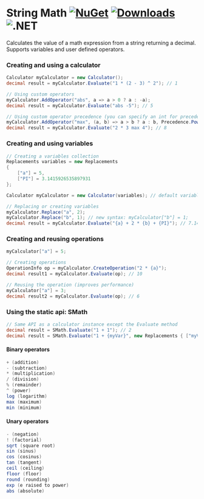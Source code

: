 # String Math [![NuGet](https://img.shields.io/nuget/v/StringMath?style=flat-square&logo=nuget)](https://www.nuget.org/packages/StringMath/) [![Downloads](https://img.shields.io/nuget/dt/StringMath?label=downloads&style=flat-square&logo=nuget)](https://www.nuget.org/packages/StringMath) ![.NET](https://img.shields.io/static/v1?label=%20&message=standard%202.0&color=5C2D91&style=flat-square&logo=.net)
Calculates the value of a math expression from a string returning a decimal.
Supports variables and user defined operators.

### Creating and using a calculator
```csharp
Calculator myCalculator = new Calculator();
decimal result = myCalculator.Evaluate("1 * (2 - 3) ^ 2"); // 1

// Using custom operators
myCalculator.AddOperator("abs", a => a > 0 ? a : -a);
decimal result = myCalculator.Evaluate("abs -5"); // 5

// Using custom operator precedence (you can specify an int for precedence)
myCalculator.AddOperator("max", (a, b) => a > b ? a : b, Precedence.Power);
decimal result = myCalculator.Evaluate("2 * 3 max 4"); // 8
```

### Creating and using variables
```csharp
// Creating a variables collection
Replacements variables = new Replacements
{
	["a"] = 5,
	["PI"] = 3.1415926535897931
};

Calculator myCalculator = new Calculator(variables); // default variables collection is optional (can still add variables without a collection)

// Replacing or creating variables
myCalculator.Replace("a", 2);
myCalculator.Replace("b", 1); // new syntax: myCalculator["b"] = 1;
decimal result = myCalculator.Evaluate("{a} + 2 * {b} + {PI}"); // 7.1415926535897931
```

### Creating and reusing operations
```csharp
myCalculator["a"] = 5;

// Creating operations
OperationInfo op = myCalculator.CreateOperation("2 * {a}");
decimal result1 = myCalculator.Evaluate(op); // 10

// Reusing the operation (improves performance)
myCalculator["a"] = 3;
decimal result2 = myCalculator.Evaluate(op); // 6
```

### Using the static api: SMath
```csharp
// Same API as a calculator instance except the Evaluate method
decimal result = SMath.Evaluate("1 + 1"); // 2
decimal result = SMath.Evaluate("1 + {myVar}", new Replacements { ["myVar"] = 1 }); // 2
```

#### Binary operators
```csharp
+ (addition)
- (subtraction)
* (multiplication)
/ (division)
% (remainder)
^ (power)
log (logarithm)
max (maximum)
min (minimum)
```

#### Unary operators
```csharp
- (negation)
! (factorial)
sqrt (square root)
sin (sinus)
cos (cosinus)
tan (tangent)
ceil (ceiling)
floor (floor)
round (rounding)
exp (e raised to power)
abs (absolute)
```
